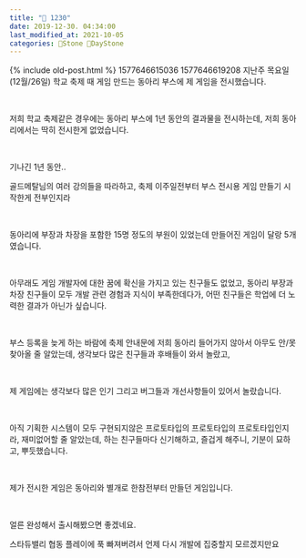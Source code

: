 ```yaml
---
title: "🌱 1230"
date: 2019-12-30. 04:34:00
last_modified_at: 2021-10-05
categories: 🗿Stone 🌱DayStone
---
```

{% include old-post.html %}
1577646615036
1577646619208
지난주 목요일 (12월/26일) 학교 축제 때 게임 만드는 동아리 부스에 제 게임을 전시했습니다.

​

저희 학교 축제같은 경우에는 동아리 부스에 1년 동안의 결과물을 전시하는데, 저희 동아리에서는 딱히 전시한게 없었습니다.

​

기나긴 1년 동안..

골드메탈님의 여러 강의들을 따라하고, 축제 이주일전부터 부스 전시용 게임 만들기 시작한게 전부인지라

​

동아리에 부장과 차장을 포함한 15명 정도의 부원이 있었는데 만들어진 게임이 달랑 5개였습니다.

​

아무래도 게임 개발자에 대한 꿈에 확신을 가지고 있는 친구들도 없었고, 동아리 부장과 차장 친구들이 모두 개발 관련 경험과 지식이 부족한데다가, 어떤 친구들은 학업에 더 노력한 결과가 아닌가 싶습니다.

​

부스 등록을 늦게 하는 바람에 축제 안내문에 저희 동아리 들어가지 않아서 아무도 안/못 찾아올 줄 알았는데, 생각보다 많은 친구들과 후배들이 와서 놀랐고,

​

제 게임에는 생각보다 많은 인기 그리고 버그들과 개선사항들이 있어서 놀랐습니다.

​

아직 기획한 시스템이 모두 구현되지않은 프로토타입의 프로토타입의 프로토타입인지라, 재미없어할 줄 알았는데, 하는 친구들마다 신기해하고, 즐겁게 해주니, 기분이 묘하고, 뿌듯했습니다.

​

제가 전시한 게임은 동아리와 별개로 한참전부터 만들던 게임입니다. 

​

얼른 완성해서 출시해봤으면 좋겠네요.

스타듀밸리 협동 플레이에 푹 빠져버려서 언제 다시 개발에 집중할지 모르겠지만요
